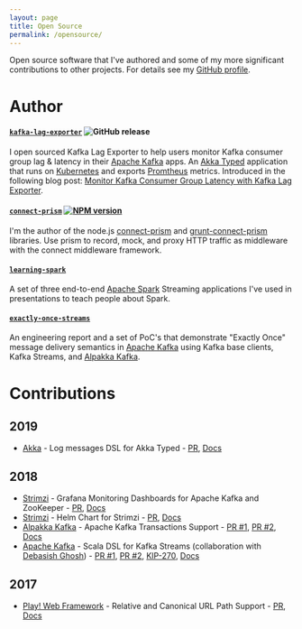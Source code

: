 ```yaml
---
layout: page
title: Open Source
permalink: /opensource/
---
```


Open source software that I've authored and some of my more significant contributions to other projects. For details see my [GitHub profile](https://github.com/seglo/).

# Author

#### [`kafka-lag-exporter`](https://github.com/lightbend/kafka-lag-exporter) ![GitHub release](https://img.shields.io/github/release-pre/lightbend/kafka-lag-exporter.svg)

I open sourced Kafka Lag Exporter to help users monitor Kafka consumer group lag & latency in their [Apache Kafka](https://kafka.apache.org/) apps. An [Akka Typed](https://doc.akka.io/docs/akka/current/typed/index.html) application that runs on [Kubernetes](https://kubernetes.io/) and exports [Promtheus](https://prometheus.io/) metrics. Introduced in the following blog post: [Monitor Kafka Consumer Group Latency with Kafka Lag Exporter](https://www.lightbend.com/blog/monitor-kafka-consumer-group-latency-with-kafka-lag-exporter).

#### [`connect-prism`](https://github.com/seglo/connect-prism) [![NPM version](https://badge.fury.io/js/connect-prism.svg)](http://badge.fury.io/js/connect-prism)

I'm the author of the node.js [connect-prism](https://github.com/seglo/connect-prism) and [grunt-connect-prism](https://github.com/seglo/grunt-connect-prism) libraries.  Use prism to record, mock, and proxy HTTP traffic as middleware with the connect middleware framework.

#### [`learning-spark`](https://github.com/seglo/learning-spark)

A set of three end-to-end [Apache Spark](https://spark.apache.org/) Streaming applications I've used in presentations to teach people about Spark.

#### [`exactly-once-streams`](https://github.com/seglo/exactly-once-streams)

An engineering report and a set of PoC's that demonstrate "Exactly Once" message delivery semantics in [Apache Kafka](https://kafka.apache.org/) using Kafka base clients, Kafka Streams, and [Alpakka Kafka](https://doc.akka.io/docs/alpakka-kafka/current/home.html).

# Contributions

## 2019

* [Akka](https://github.com/akka/akka/) - Log messages DSL for Akka Typed - [PR](https://github.com/akka/akka/pull/26238), [Docs](https://doc.akka.io/api/akka/current/akka/actor/typed/scaladsl/Behaviors$.html#logMessages[T](logOptions:akka.actor.typed.LogOptions,behavior:akka.actor.typed.Behavior[T]):akka.actor.typed.Behavior[T])

## 2018

* [Strimzi](https://strimzi.io/) - Grafana Monitoring Dashboards for Apache Kafka and ZooKeeper - [PR](https://github.com/strimzi/strimzi-kafka-operator/pull/877), [Docs](https://strimzi.io/docs/master/#metrics-str)
* [Strimzi](https://strimzi.io/) - Helm Chart for Strimzi - [PR](https://github.com/strimzi/strimzi-kafka-operator/pull/565), [Docs](https://strimzi.io/docs/master/#deploying-cluster-operator-helm-chart-str)
* [Alpakka Kafka](https://doc.akka.io/docs/alpakka-kafka/current/home.html) - Apache Kafka Transactions Support - [PR #1](https://github.com/akka/alpakka-kafka/pull/420), [PR #2](https://github.com/akka/alpakka-kafka/pull/481), [Docs](https://doc.akka.io/docs/akka-stream-kafka/current/transactions.html)
* [Apache Kafka](https://kafka.apache.org/) - Scala DSL for Kafka Streams (collaboration with [Debasish Ghosh](https://twitter.com/debasishg)) - [PR #1](https://github.com/apache/kafka/pull/4756), [PR #2](https://github.com/apache/kafka/pull/4949), [KIP-270](https://cwiki.apache.org/confluence/display/KAFKA/KIP-270+-+A+Scala+Wrapper+Library+for+Kafka+Streams), [Docs](https://kafka.apache.org/22/documentation/streams/developer-guide/dsl-api.html#scala-dsl)

## 2017

* [Play! Web Framework](https://www.playframework.com/) - Relative and Canonical URL Path Support - [PR](https://github.com/playframework/playframework/pull/7839), [Docs](https://www.playframework.com/documentation/2.6.x/ScalaRouting#Relative-routes)
